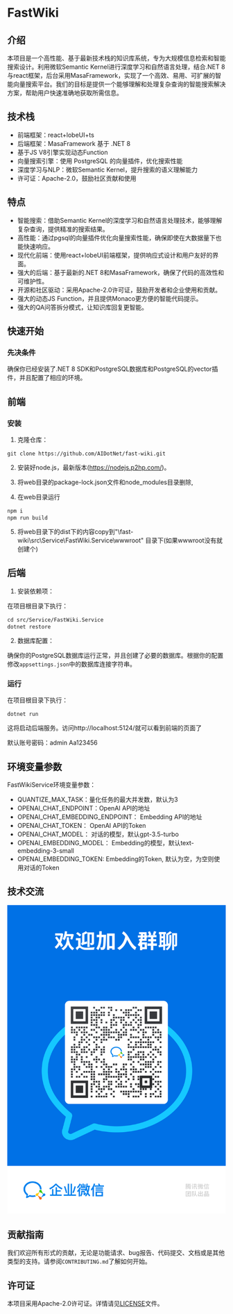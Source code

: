 # FastWiki
## 介绍

本项目是一个高性能、基于最新技术栈的知识库系统，专为大规模信息检索和智能搜索设计。利用微软Semantic Kernel进行深度学习和自然语言处理，结合.NET 8与react框架，后台采用MasaFramework，实现了一个高效、易用、可扩展的智能向量搜索平台。我们的目标是提供一个能够理解和处理复杂查询的智能搜索解决方案，帮助用户快速准确地获取所需信息。

## 技术栈

- 前端框架：react+lobeUI+ts
- 后端框架：MasaFramework 基于 .NET 8
- 基于JS V8引擎实现动态Function
- 向量搜索引擎：使用 PostgreSQL 的向量插件，优化搜索性能
- 深度学习与NLP：微软Semantic Kernel，提升搜索的语义理解能力
- 许可证：Apache-2.0，鼓励社区贡献和使用

## 特点

- 智能搜索：借助Semantic Kernel的深度学习和自然语言处理技术，能够理解复杂查询，提供精准的搜索结果。
- 高性能：通过pgsql的向量插件优化向量搜索性能，确保即使在大数据量下也能快速响应。
- 现代化前端：使用react+lobeUI前端框架，提供响应式设计和用户友好的界面。
- 强大的后端：基于最新的.NET 8和MasaFramework，确保了代码的高效性和可维护性。
- 开源和社区驱动：采用Apache-2.0许可证，鼓励开发者和企业使用和贡献。
- 强大的动态JS Function，并且提供Monaco更方便的智能代码提示。
- 强大的QA问答拆分模式，让知识库回复更智能。

## 快速开始

### 先决条件

确保你已经安装了.NET 8 SDK和PostgreSQL数据库和PostgreSQL的vector插件，并且配置了相应的环境。

## 前端

### 安装

1. 克隆仓库：

```
git clone https://github.com/AIDotNet/fast-wiki.git
```

2. 安装好node.js，最新版本(https://nodejs.p2hp.com/)。

3. 将web目录的package-lock.json文件和node_modules目录删除,

4. 在web目录运行
```
npm i
npm run build
```
5. 将web目录下的dist下的内容copy到"\fast-wiki\src\Service\FastWiki.Service\wwwroot" 目录下(如果wwwroot没有就创建个)

## 后端

1. 安装依赖项：

在项目根目录下执行：

```
cd src/Service/FastWiki.Service
dotnet restore
```

2. 数据库配置：

确保你的PostgreSQL数据库运行正常，并且创建了必要的数据库。根据你的配置修改`appsettings.json`中的数据库连接字符串。

### 运行

在项目根目录下执行：

```
dotnet run
```

这将启动后端服务。访问http://localhost:5124/就可以看到前端的页面了

默认账号密码：admin Aa123456

## 环境变量参数

FastWikiService环境变量参数：
- QUANTIZE_MAX_TASK：量化任务的最大并发数，默认为3
- OPENAI_CHAT_ENDPOINT：OpenAI API的地址
- OPENAI_CHAT_EMBEDDING_ENDPOINT： Embedding API的地址
- OPENAI_CHAT_TOKEN： OpenAI API的Token
- OPENAI_CHAT_MODEL： 对话的模型，默认gpt-3.5-turbo
- OPENAI_EMBEDDING_MODEL： Embedding的模型，默认text-embedding-3-small
- OPENAI_EMBEDDING_TOKEN: Embedding的Token, 默认为空，为空则使用对话的Token

## 技术交流
![群聊二维码](img/wechat.png)

## 贡献指南

我们欢迎所有形式的贡献，无论是功能请求、bug报告、代码提交、文档或是其他类型的支持。请参阅`CONTRIBUTING.md`了解如何开始。

## 许可证

本项目采用Apache-2.0许可证。详情请见[LICENSE](LICENSE)文件。
